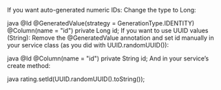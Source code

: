 If you want auto-generated numeric IDs:
Change the type to Long:

java
@Id
@GeneratedValue(strategy = GenerationType.IDENTITY)
@Column(name = "id")
private Long id;
If you want to use UUID values (String):
Remove the @GeneratedValue annotation and set id manually in your service class (as you did with UUID.randomUUID()):

java
@Id
@Column(name = "id")
private String id;
And in your service’s create method:

java
rating.setId(UUID.randomUUID().toString());